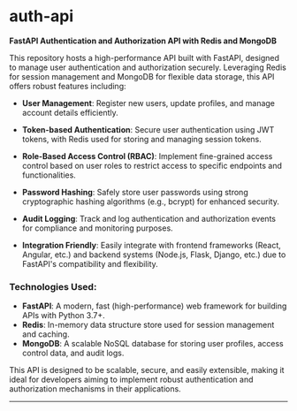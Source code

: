# auth-api


**FastAPI Authentication and Authorization API with Redis and MongoDB**

This repository hosts a high-performance API built with FastAPI, designed to manage user authentication and authorization securely. Leveraging Redis for session management and MongoDB for flexible data storage, this API offers robust features including:

- **User Management**: Register new users, update profiles, and manage account details efficiently.
  
- **Token-based Authentication**: Secure user authentication using JWT tokens, with Redis used for storing and managing session tokens.
  
- **Role-Based Access Control (RBAC)**: Implement fine-grained access control based on user roles to restrict access to specific endpoints and functionalities.
  
- **Password Hashing**: Safely store user passwords using strong cryptographic hashing algorithms (e.g., bcrypt) for enhanced security.

- **Audit Logging**: Track and log authentication and authorization events for compliance and monitoring purposes.

- **Integration Friendly**: Easily integrate with frontend frameworks (React, Angular, etc.) and backend systems (Node.js, Flask, Django, etc.) due to FastAPI's compatibility and flexibility.

### Technologies Used:
- **FastAPI**: A modern, fast (high-performance) web framework for building APIs with Python 3.7+.
- **Redis**: In-memory data structure store used for session management and caching.
- **MongoDB**: A scalable NoSQL database for storing user profiles, access control data, and audit logs.

This API is designed to be scalable, secure, and easily extensible, making it ideal for developers aiming to implement robust authentication and authorization mechanisms in their applications. 

---

